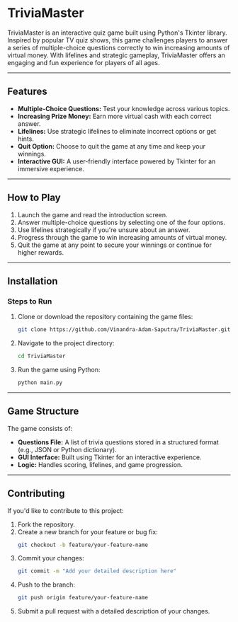 
# TriviaMaster

TriviaMaster is an interactive quiz game built using Python's Tkinter library. Inspired by popular TV quiz shows, this game challenges players to answer a series of multiple-choice questions correctly to win increasing amounts of virtual money. With lifelines and strategic gameplay, TriviaMaster offers an engaging and fun experience for players of all ages.

---

## Features

- **Multiple-Choice Questions:** Test your knowledge across various topics.
- **Increasing Prize Money:** Earn more virtual cash with each correct answer.
- **Lifelines:** Use strategic lifelines to eliminate incorrect options or get hints.
- **Quit Option:** Choose to quit the game at any time and keep your winnings.
- **Interactive GUI:** A user-friendly interface powered by Tkinter for an immersive experience.

---

## How to Play

1. Launch the game and read the introduction screen.
2. Answer multiple-choice questions by selecting one of the four options.
3. Use lifelines strategically if you're unsure about an answer.
4. Progress through the game to win increasing amounts of virtual money.
5. Quit the game at any point to secure your winnings or continue for higher rewards.

---

## Installation

### Steps to Run

1. Clone or download the repository containing the game files:
   ```bash
   git clone https://github.com/Vinandra-Adam-Saputra/TriviaMaster.git
   ```
2. Navigate to the project directory:
   ```bash
   cd TriviaMaster
   ```
3. Run the game using Python:
   ```bash
   python main.py
   ```

---

## Game Structure

The game consists of:

- **Questions File:** A list of trivia questions stored in a structured format (e.g., JSON or Python dictionary).
- **GUI Interface:** Built using Tkinter for an interactive experience.
- **Logic:** Handles scoring, lifelines, and game progression.

---

## Contributing

If you'd like to contribute to this project:

1. Fork the repository.
2. Create a new branch for your feature or bug fix:
   ```bash
   git checkout -b feature/your-feature-name
   ```
3. Commit your changes:
   ```bash
   git commit -m "Add your detailed description here"
   ```
4. Push to the branch:
   ```bash
   git push origin feature/your-feature-name
   ```
5. Submit a pull request with a detailed description of your changes.

